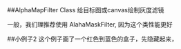 ##AlphaMapFilter Class
给目标图或canvas绘制灰度滤镜

一般，我们理推荐使用 AlahaMaskFilter, 因为这个类性能更好

##小例子2
这个例子画了一个红色到蓝色的盒子，先隐藏起来，

